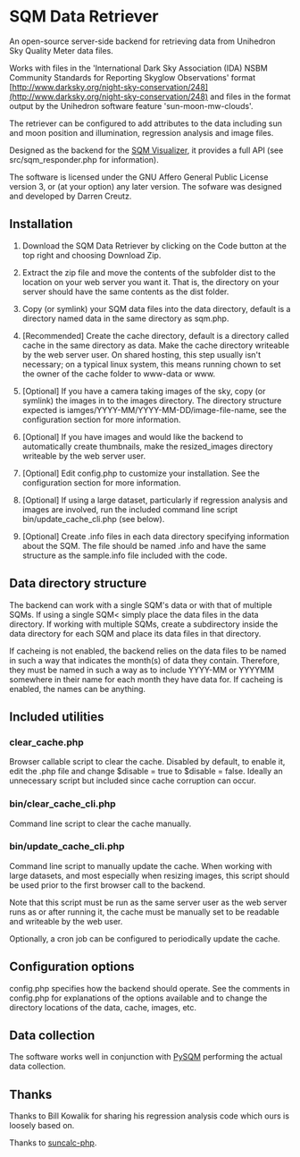 # SQM Data Retriever

An open-source server-side backend for retrieving data from Unihedron Sky Quality Meter data files.

Works with files in the 'International Dark Sky Association (IDA) NSBM Community Standards for Reporting Skyglow Observations' format [http://www.darksky.org/night-sky-conservation/248](http://www.darksky.org/night-sky-conservation/248) and files in the format output by the Unihedron software feature 'sun-moon-mw-clouds'.

The retriever can be configured to add attributes to the data including sun and moon position and illumination, regression analysis and image files.

Designed as the backend for the [SQM Visualizer](https://github.com/dcreutz/SQM-Visualizer), it provides a full API (see src/sqm_responder.php for information).

The software is licensed under the GNU Affero General Public License version 3, or (at your option) any later version.  The sofware was designed and developed by Darren Creutz.

## Installation

1. Download the SQM Data Retriever by clicking on the Code button at the top right and choosing Download Zip.

2. Extract the zip file and move the contents of the subfolder dist to the location on your web server you want it.  That is, the directory on your server should have the same contents as the dist folder.

3. Copy (or symlink) your SQM data files into the data directory, default is a directory named data in the same directory as sqm.php.

4. [Recommended] Create the cache directory, default is a directory called cache in the same directory as data.  Make the cache directory writeable by the web server user.  On shared hosting, this step usually isn't necessary; on a typical linux system, this means running chown to set the owner of the cache folder to www-data or www.

5. [Optional] If you have a camera taking images of the sky, copy (or symlink) the images in to the images directory.  The directory structure expected is iamges/YYYY-MM/YYYY-MM-DD/image-file-name, see the configuration section for more information.

6. [Optional] If you have images and would like the backend to automatically create thumbnails, make the resized_images directory writeable by the web server user.

7. [Optional] Edit config.php to customize your installation.  See the configuration section for more information.

8. [Optional] If using a large dataset, particularly if regression analysis and images are involved, run the included command line script bin/update_cache_cli.php (see below).

9. [Optional] Create .info files in each data directory specifying information about the SQM.  The file should be named .info and have the same structure as the sample.info file included with the code.

## Data directory structure

The backend can work with a single SQM's data or with that of multiple SQMs.  If using a single SQM< simply place the data files in the data directory.  If working with multiple SQMs, create a subdirectory inside the data directory for each SQM and place its data files in that directory.

If cacheing is not enabled, the backend relies on the data files to be named in such a way that indicates the month(s) of data they contain.  Therefore, they must be named in such a way as to include YYYY-MM or YYYYMM somewhere in their name for each month they have data for.  If cacheing is enabled, the names can be anything.

## Included utilities

### clear_cache.php

Browser callable script to clear the cache.  Disabled by default, to enable it, edit the .php file and change $disable = true to $disable = false.  Ideally an unnecessary script but included since cache corruption can occur.

### bin/clear_cache_cli.php

Command line script to clear the cache manually.

### bin/update_cache_cli.php

Command line script to manually update the cache.  When working with large datasets, and most especially when resizing images, this script should be used prior to the first browser call to the backend.

Note that this script must be run as the same server user as the web server runs as or after running it, the cache must be manually set to be readable and writeable by the web user.

Optionally, a cron job can be configured to periodically update the cache.

## Configuration options

config.php specifies how the backend should operate.  See the comments in config.php for explanations of the options available and to change the directory locations of the data, cache, images, etc.

## Data collection

The software works well in conjunction with [PySQM](https://github.com/mireianievas/PySQM) performing the actual data collection.

## Thanks

Thanks to Bill Kowalik for sharing his regression analysis code which ours is loosely based on.

Thanks to [suncalc-php](https://github.com/gregseth/suncalc-php).